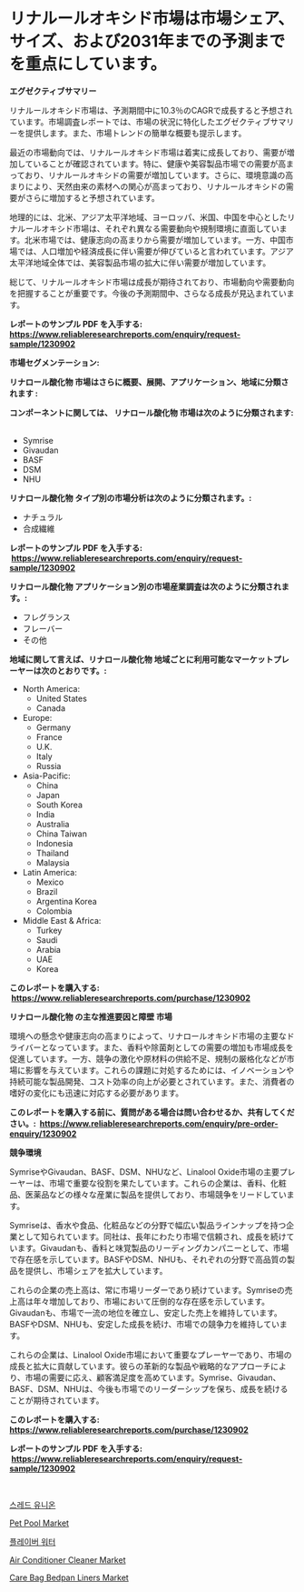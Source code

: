 <p><h1>リナルールオキシド市場は市場シェア、サイズ、および2031年までの予測までを重点にしています。</h1></p><p><strong>エグゼクティブサマリー</strong></p>
<p><p>リナルールオキシド市場は、予測期間中に10.3％のCAGRで成長すると予想されています。市場調査レポートでは、市場の状況に特化したエグゼクティブサマリーを提供します。また、市場トレンドの簡単な概要も提示します。</p><p>最近の市場動向では、リナルールオキシド市場は着実に成長しており、需要が増加していることが確認されています。特に、健康や美容製品市場での需要が高まっており、リナルールオキシドの需要が増加しています。さらに、環境意識の高まりにより、天然由来の素材への関心が高まっており、リナルールオキシドの需要がさらに増加すると予想されています。</p><p>地理的には、北米、アジア太平洋地域、ヨーロッパ、米国、中国を中心としたリナルールオキシド市場は、それぞれ異なる需要動向や規制環境に直面しています。北米市場では、健康志向の高まりから需要が増加しています。一方、中国市場では、人口増加や経済成長に伴い需要が伸びていると言われています。アジア太平洋地域全体では、美容製品市場の拡大に伴い需要が増加しています。</p><p>総じて、リナルールオキシド市場は成長が期待されており、市場動向や需要動向を把握することが重要です。今後の予測期間中、さらなる成長が見込まれています。</p></p>
<p><strong>レポートのサンプル PDF を入手する: <a href="https://www.reliableresearchreports.com/enquiry/request-sample/1230902">https://www.reliableresearchreports.com/enquiry/request-sample/1230902</a></strong></p>
<p><strong>市場セグメンテーション:</strong></p>
<p><strong> リナロール酸化物 市場はさらに概要、展開、アプリケーション、地域に分類されます :</strong></p>
<p><strong>コンポーネントに関しては、 リナロール酸化物 市場は次のように分類されます: &nbsp;</strong></p>
<p><ul><li>Symrise</li><li>Givaudan</li><li>BASF</li><li>DSM</li><li>NHU</li></ul></p>
<p><strong> リナロール酸化物 タイプ別の市場分析は次のように分類されます。:</strong></p>
<p><ul><li>ナチュラル</li><li>合成繊維</li></ul></p>
<p><strong>レポートのサンプル PDF を入手する: &nbsp;<a href="https://www.reliableresearchreports.com/enquiry/request-sample/1230902">https://www.reliableresearchreports.com/enquiry/request-sample/1230902</a></strong></p>
<p><strong> リナロール酸化物 アプリケーション別の市場産業調査は次のように分類されます。:</strong></p>
<p><ul><li>フレグランス</li><li>フレーバー</li><li>その他</li></ul></p>
<p><strong>地域に関して言えば、リナロール酸化物 地域ごとに利用可能なマーケットプレーヤーは次のとおりです。:</strong></p>
<p><ul>
    <li>
        North America:
        <ul>
            <li>United States</li>
            <li>Canada</li>
        </ul>
    </li>
    <li>
        Europe:
        <ul>
            <li>Germany</li>
            <li>France</li>
            <li>U.K.</li>
            <li>Italy</li>
            <li>Russia</li>
        </ul>
    </li>
    <li>
        Asia-Pacific:
        <ul>
            <li>China</li>
            <li>Japan</li>
            <li>South Korea</li>
            <li>India</li>
            <li>Australia</li>
            <li>China Taiwan</li>
            <li>Indonesia</li>
            <li>Thailand</li>
            <li>Malaysia</li>
        </ul>
    </li>
    <li>
        Latin America:
        <ul>
            <li>Mexico</li>
            <li>Brazil</li>
            <li>Argentina Korea</li>
            <li>Colombia</li>
        </ul>
    </li>
    <li>
        Middle East & Africa:
        <ul>
            <li>Turkey</li>
            <li>Saudi</li>
            <li>Arabia</li>
            <li>UAE</li>
            <li>Korea</li>
        </ul>
    </li>
    </ul></p>
<p><strong>このレポートを購入する: &nbsp;<a href="https://www.reliableresearchreports.com/purchase/1230902">https://www.reliableresearchreports.com/purchase/1230902</a></strong></p>
<p><strong>リナロール酸化物 の主な推進要因と障壁 市場</strong></p>
<p><p>環境への懸念や健康志向の高まりによって、リナロールオキシド市場の主要なドライバーとなっています。また、香料や除菌剤としての需要の増加も市場成長を促進しています。一方、競争の激化や原材料の供給不足、規制の厳格化などが市場に影響を与えています。これらの課題に対処するためには、イノベーションや持続可能な製品開発、コスト効率の向上が必要とされています。また、消費者の嗜好の変化にも迅速に対応する必要があります。</p></p>
<p><strong>このレポートを購入する前に、質問がある場合は問い合わせるか、共有してください。:&nbsp; <a href="https://www.reliableresearchreports.com/enquiry/pre-order-enquiry/1230902">https://www.reliableresearchreports.com/enquiry/pre-order-enquiry/1230902</a></strong></p>
<p><strong>競争環境</strong></p>
<p><p>SymriseやGivaudan、BASF、DSM、NHUなど、Linalool Oxide市場の主要プレーヤーは、市場で重要な役割を果たしています。これらの企業は、香料、化粧品、医薬品などの様々な産業に製品を提供しており、市場競争をリードしています。</p><p>Symriseは、香水や食品、化粧品などの分野で幅広い製品ラインナップを持つ企業として知られています。同社は、長年にわたり市場で信頼され、成長を続けています。Givaudanも、香料と味覚製品のリーディングカンパニーとして、市場で存在感を示しています。BASFやDSM、NHUも、それぞれの分野で高品質の製品を提供し、市場シェアを拡大しています。</p><p>これらの企業の売上高は、常に市場リーダーであり続けています。Symriseの売上高は年々増加しており、市場において圧倒的な存在感を示しています。Givaudanも、市場で一流の地位を確立し、安定した売上を維持しています。BASFやDSM、NHUも、安定した成長を続け、市場での競争力を維持しています。</p><p>これらの企業は、Linalool Oxide市場において重要なプレーヤーであり、市場の成長と拡大に貢献しています。彼らの革新的な製品や戦略的なアプローチにより、市場の需要に応え、顧客満足度を高めています。Symrise、Givaudan、BASF、DSM、NHUは、今後も市場でのリーダーシップを保ち、成長を続けることが期待されています。</p></p>
<p><strong>このレポートを購入する: &nbsp; <a href="https://www.reliableresearchreports.com/purchase/1230902">https://www.reliableresearchreports.com/purchase/1230902</a></strong></p>
<p><strong>レポートのサンプル PDF を入手する: &nbsp;<a href="https://www.reliableresearchreports.com/enquiry/request-sample/1230902">https://www.reliableresearchreports.com/enquiry/request-sample/1230902</a></strong><strong></strong></p>
<p>&nbsp;</p>
<p><p><a href="https://medium.com/@emmettsaynford43546/%EC%8B%A4-%EB%AA%A8%ED%8E%A0%EB%A6%AC-%EC%9E%84%EC%9D%98-%EC%A0%95%EB%B3%B4%EC%9D%98-%EC%9E%A5%EC%B9%98-%EC%8B%9C%EC%9E%A5-%EC%A0%90%EC%9C%A0%EC%9C%A8-%EC%8B%9C%EC%9E%A5-%EB%8F%99%ED%96%A5-%EB%B0%8F-%EC%8B%9C%EC%9E%A5-%EC%84%B1%EC%9E%A5%EC%A0%95%EB%B3%B4%EB%A5%BC-%EC%A0%9C%EA%B3%B5%ED%95%A9%EB%8B%88%EB%8B%A4-5339831be93f">스레드 유니온</a></p><p><a href="https://github.com/gdfhhhj/Market-Research-Report-List-3/blob/main/pet-pool-market.md">Pet Pool Market</a></p><p><a href="https://medium.com/@derrickmafrks96745/%EB%A7%9B%EC%9E%88%EB%8A%94-%EB%AC%BC-%EC%8B%9C%EC%9E%A5-%EC%A0%84%EB%A7%9D-%EC%82%B0%EC%97%85-%EA%B0%9C%EC%9A%94-%EB%B0%8F-%EC%98%88%EC%B8%A1-2024%EB%85%84%EB%B6%80%ED%84%B0-2031%EB%85%84%EA%B9%8C%EC%A7%80-9d6bdf8bf8b0">플레이버 워터</a></p><p><a href="https://github.com/julyju69/Market-Research-Report-List-2/blob/main/air-conditioner-cleaner-market.md">Air Conditioner Cleaner Market</a></p><p><a href="https://issuu.com/reportprime-2/docs/care-bag-bedpan-liners-market-size-2030.pptx">Care Bag Bedpan Liners Market</a></p></p>
